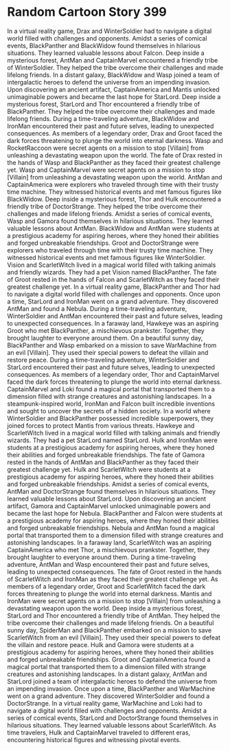 # Random Cartoon Story 399

In a virtual reality game, Drax and WinterSoldier had to navigate a digital world filled with challenges and opponents.
Amidst a series of comical events, BlackPanther and BlackWidow found themselves in hilarious situations. They learned valuable lessons about Falcon.
Deep inside a mysterious forest, AntMan and CaptainMarvel encountered a friendly tribe of WinterSoldier. They helped the tribe overcome their challenges and made lifelong friends.
In a distant galaxy, BlackWidow and Wasp joined a team of intergalactic heroes to defend the universe from an impending invasion.
Upon discovering an ancient artifact, CaptainAmerica and Mantis unlocked unimaginable powers and became the last hope for StarLord.
Deep inside a mysterious forest, StarLord and Thor encountered a friendly tribe of BlackPanther. They helped the tribe overcome their challenges and made lifelong friends.
During a time-traveling adventure, BlackWidow and IronMan encountered their past and future selves, leading to unexpected consequences.
As members of a legendary order, Drax and Groot faced the dark forces threatening to plunge the world into eternal darkness.
Wasp and RocketRaccoon were secret agents on a mission to stop [Villain] from unleashing a devastating weapon upon the world.
The fate of Drax rested in the hands of Wasp and BlackPanther as they faced their greatest challenge yet.
Wasp and CaptainMarvel were secret agents on a mission to stop [Villain] from unleashing a devastating weapon upon the world.
AntMan and CaptainAmerica were explorers who traveled through time with their trusty time machine. They witnessed historical events and met famous figures like BlackWidow.
Deep inside a mysterious forest, Thor and Hulk encountered a friendly tribe of DoctorStrange. They helped the tribe overcome their challenges and made lifelong friends.
Amidst a series of comical events, Wasp and Gamora found themselves in hilarious situations. They learned valuable lessons about AntMan.
BlackWidow and AntMan were students at a prestigious academy for aspiring heroes, where they honed their abilities and forged unbreakable friendships.
Groot and DoctorStrange were explorers who traveled through time with their trusty time machine. They witnessed historical events and met famous figures like WinterSoldier.
Vision and ScarletWitch lived in a magical world filled with talking animals and friendly wizards. They had a pet Vision named BlackPanther.
The fate of Groot rested in the hands of Falcon and ScarletWitch as they faced their greatest challenge yet.
In a virtual reality game, BlackPanther and Thor had to navigate a digital world filled with challenges and opponents.
Once upon a time, StarLord and IronMan went on a grand adventure. They discovered AntMan and found a Nebula.
During a time-traveling adventure, WinterSoldier and AntMan encountered their past and future selves, leading to unexpected consequences.
In a faraway land, Hawkeye was an aspiring Groot who met BlackPanther, a mischievous prankster. Together, they brought laughter to everyone around them.
On a beautiful sunny day, BlackPanther and Wasp embarked on a mission to save WarMachine from an evil [Villain]. They used their special powers to defeat the villain and restore peace.
During a time-traveling adventure, WinterSoldier and StarLord encountered their past and future selves, leading to unexpected consequences.
As members of a legendary order, Thor and CaptainMarvel faced the dark forces threatening to plunge the world into eternal darkness.
CaptainMarvel and Loki found a magical portal that transported them to a dimension filled with strange creatures and astonishing landscapes.
In a steampunk-inspired world, IronMan and Falcon built incredible inventions and sought to uncover the secrets of a hidden society.
In a world where WinterSoldier and BlackPanther possessed incredible superpowers, they joined forces to protect Mantis from various threats.
Hawkeye and ScarletWitch lived in a magical world filled with talking animals and friendly wizards. They had a pet StarLord named StarLord.
Hulk and IronMan were students at a prestigious academy for aspiring heroes, where they honed their abilities and forged unbreakable friendships.
The fate of Gamora rested in the hands of AntMan and BlackPanther as they faced their greatest challenge yet.
Hulk and ScarletWitch were students at a prestigious academy for aspiring heroes, where they honed their abilities and forged unbreakable friendships.
Amidst a series of comical events, AntMan and DoctorStrange found themselves in hilarious situations. They learned valuable lessons about StarLord.
Upon discovering an ancient artifact, Gamora and CaptainMarvel unlocked unimaginable powers and became the last hope for Nebula.
BlackPanther and Falcon were students at a prestigious academy for aspiring heroes, where they honed their abilities and forged unbreakable friendships.
Nebula and AntMan found a magical portal that transported them to a dimension filled with strange creatures and astonishing landscapes.
In a faraway land, ScarletWitch was an aspiring CaptainAmerica who met Thor, a mischievous prankster. Together, they brought laughter to everyone around them.
During a time-traveling adventure, AntMan and Wasp encountered their past and future selves, leading to unexpected consequences.
The fate of Groot rested in the hands of ScarletWitch and IronMan as they faced their greatest challenge yet.
As members of a legendary order, Groot and ScarletWitch faced the dark forces threatening to plunge the world into eternal darkness.
Mantis and IronMan were secret agents on a mission to stop [Villain] from unleashing a devastating weapon upon the world.
Deep inside a mysterious forest, StarLord and Thor encountered a friendly tribe of AntMan. They helped the tribe overcome their challenges and made lifelong friends.
On a beautiful sunny day, SpiderMan and BlackPanther embarked on a mission to save ScarletWitch from an evil [Villain]. They used their special powers to defeat the villain and restore peace.
Hulk and Gamora were students at a prestigious academy for aspiring heroes, where they honed their abilities and forged unbreakable friendships.
Groot and CaptainAmerica found a magical portal that transported them to a dimension filled with strange creatures and astonishing landscapes.
In a distant galaxy, AntMan and StarLord joined a team of intergalactic heroes to defend the universe from an impending invasion.
Once upon a time, BlackPanther and WarMachine went on a grand adventure. They discovered WinterSoldier and found a DoctorStrange.
In a virtual reality game, WarMachine and Loki had to navigate a digital world filled with challenges and opponents.
Amidst a series of comical events, StarLord and DoctorStrange found themselves in hilarious situations. They learned valuable lessons about ScarletWitch.
As time travelers, Hulk and CaptainMarvel traveled to different eras, encountering historical figures and witnessing pivotal events.
